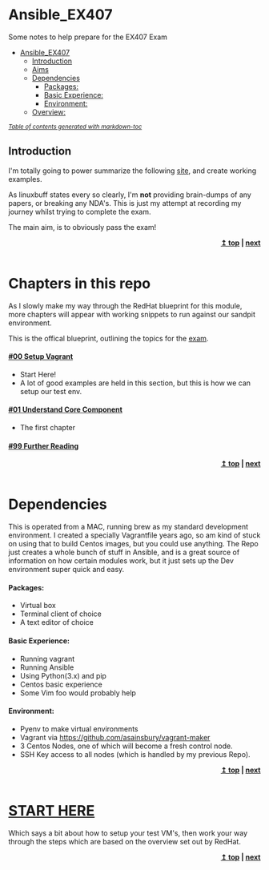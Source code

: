 # Ansible_EX407
Some notes to help prepare for the EX407 Exam

- [Ansible_EX407](#ansible-ex407)
  * [Introduction](#introduction)
  * [Aims](#aims)
  * [Dependencies](#dependencies)
    + [Packages:](#packages-)
    + [Basic Experience:](#basic-experience-)
    + [Environment:](#environment-)
  * [Overview:](#overview-)

<small><i><a href='http://ecotrust-canada.github.io/markdown-toc/'>Table of contents generated with markdown-toc</a></i></small>


## Introduction
I'm totally going to power summarize the following [site](https://linuxbuff.wordpress.com/tag/ex407/), and create working examples.


As linuxbuff states every so clearly, I'm <strong>not</strong> providing brain-dumps of any papers, or breaking any NDA's. This is just my attempt at recording my journey whilst trying to complete the exam.

The main aim, is to obviously pass the exam!

<div align="right">
    <b><a href="#top">↥ top</a>    |   <a href="/00_setup_vagrant/">next</a> </b>
</div>
<br/>



# Chapters in this repo
As I slowly make my way through the RedHat blueprint for this module, more chapters will appear with working snippets to run against our sandpit environment.

This is the offical blueprint, outlining the topics for the [exam](https://www.redhat.com/en/services/training/ex407-red-hat-certified-specialist-in-ansible-automation-exam).


#### [#00 Setup Vagrant](00_setup_vagrant/)
- Start Here! 
- A lot of good examples are held in this section, but this is how we can setup our test env.


#### [#01 Understand Core Component](01_core_components/)
- The first chapter

#### [#99 Further Reading](99_further_reading/)

<div align="right">
    <b><a href="#top">↥ top</a>    |   <a href="/00_setup_vagrant/">next</a> </b>
</div>
<br/>



# Dependencies
This is operated from a MAC, running brew as my standard development environment.
I created a specially Vagrantfile years ago, so am kind of stuck on using that to build Centos images, but you could use anything.
The Repo just creates a whole bunch of stuff in Ansible, and is a great source of information on how certain modules work, but it just sets up the Dev environment super quick and easy.


#### Packages:
- Virtual box
- Terminal client of choice
- A text editor of choice


#### Basic Experience:
- Running vagrant 
- Running Ansible
- Using Python(3.x) and pip 
- Centos basic experience
- Some Vim foo would probably help


#### Environment:
- Pyenv to make virtual environments
- Vagrant via https://github.com/asainsbury/vagrant-maker
- 3 Centos Nodes, one of which will become a fresh control node.
- SSH Key access to all nodes (which is handled by my previous Repo).

<div align="right">
    <b><a href="#top">↥ top</a>    |   <a href="/00_setup_vagrant/">next</a> </b>
</div>
<br/>


# [START HERE](00_setup_vagrant/)
Which says a bit about how to setup your test VM's, then work your way through the steps which are based on the overview set out by RedHat.

<div align="right">
    <b><a href="#top">↥ top</a>    |   <a href="/00_setup_vagrant/">next</a> </b>
</div>
<br/>
